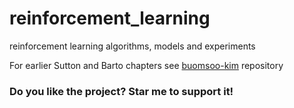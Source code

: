# reinforcement_learning
reinforcement learning algorithms, models and experiments 


For earlier Sutton and Barto chapters see [buomsoo-kim](https://github.com/buomsoo-kim/Tabular-RL-with-Python) repository


### Do you like the project? Star me to support it!
